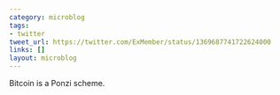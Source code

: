 ```yaml
---
category: microblog
tags:
- twitter
tweet_url: https://twitter.com/ExMember/status/1369687741722624000
links: []
layout: microblog
---
```

Bitcoin is a Ponzi scheme.
